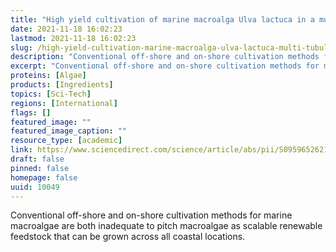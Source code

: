 ```yaml
---
title: "High yield cultivation of marine macroalga Ulva lactuca in a multi-tubular airlift photobioreactor: A scalable model for quality feedstock"
date: 2021-11-18 16:02:23
lastmod: 2021-11-18 16:02:23
slug: /high-yield-cultivation-marine-macroalga-ulva-lactuca-multi-tubular-airlift-photobioreactor
description: "Conventional off-shore and on-shore cultivation methods for marine macroalgae are both inadequate to pitch macroalgae as scalable renewable feedstock that can be grown across all coastal&nbsp;locations."
excerpt: "Conventional off-shore and on-shore cultivation methods for marine macroalgae are both inadequate to pitch macroalgae as scalable renewable feedstock that can be grown across all coastal&nbsp;locations."
proteins: [Algae]
products: [Ingredients]
topics: [Sci-Tech]
regions: [International]
flags: []
featured_image: ""
featured_image_caption: ""
resource_type: [academic]
link: https://www.sciencedirect.com/science/article/abs/pii/S0959652621039226
draft: false
pinned: false
homepage: false
uuid: 10049
---
```

Conventional off-shore and on-shore cultivation methods for marine
macroalgae are both inadequate to pitch macroalgae as scalable renewable
feedstock that can be grown across all coastal locations.
